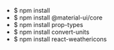 - \$ npm install
- \$ npm install @material-ui/core
- \$ npm install prop-types
- \$ npm install convert-units
- \$ npm install react-weathericons
